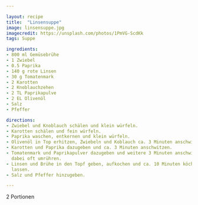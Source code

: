 ```yaml
---

layout: recipe
title:  "Linsensuppe"
image: linsensuppe.jpg
imagecredit: https://unsplash.com/photos/1PmVG-ScdKk
tags: Suppe

ingredients:
- 800 ml Gemüsebrühe
- 1 Zwiebel
- 0.5 Paprika
- 140 g rote Linsen
- 30 g Tomatenmark
- 2 Karotten
- 2 Knoblauchzehen
- 2 TL Paprikapulve
- 2 EL Olivenöl
- Salz
- Pfeffer

directions:
- Zwiebel und Knoblauch schälen und klein würfeln.
- Karotten schälen und fein würfeln.
- Paprika waschen, entkernen und klein würfeln.
- Olivenöl in Top erhitzen, Zwiebeln und Koblauch ca. 3 Minuten anschwitzen.
- Karotten und Paprika dazugeben und ca. 3 Minuten anschwitzen.
- Tomatenmark und Paprikapulver dazugeben und weitere 3 Minuten anschwitzen,
  dabei oft umrühren.
- Linsen und Brühe in den Topf geben, aufkochen und ca. 10 Minuten köcheln
  lassen.
- Salz und Pfeffer hinzugeben.

---
```

2 Portionen
